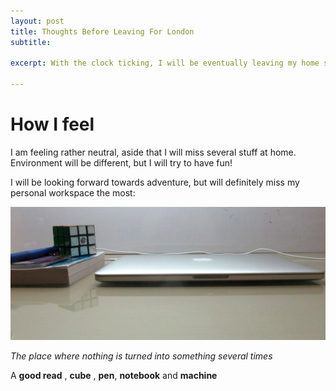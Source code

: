 ```yaml
---
layout: post
title: Thoughts Before Leaving For London
subtitle: 

excerpt: With the clock ticking, I will be eventually leaving my home soil to study in less than a day.

---
```


# How I feel

I am feeling rather neutral, aside that I will miss several stuff at home. Environment will be different, but I will try to have fun!

I will be looking forward towards adventure, but will definitely miss my personal workspace the most:

<div class="full zoomable"><img src="/images/personal-workspace.jpg" /></div>

<em>The place where nothing is turned into something several times</em>

A **good read** , **cube** , **pen**, **notebook** and **machine**